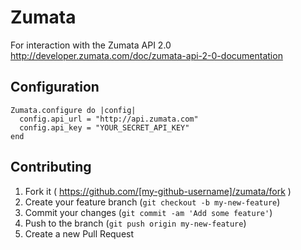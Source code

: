 # Zumata

For interaction with the Zumata API 2.0
http://developer.zumata.com/doc/zumata-api-2-0-documentation

## Configuration
```
Zumata.configure do |config|
  config.api_url = "http://api.zumata.com"
  config.api_key = "YOUR_SECRET_API_KEY"
end
```

## Contributing

1. Fork it ( https://github.com/[my-github-username]/zumata/fork )
2. Create your feature branch (`git checkout -b my-new-feature`)
3. Commit your changes (`git commit -am 'Add some feature'`)
4. Push to the branch (`git push origin my-new-feature`)
5. Create a new Pull Request
